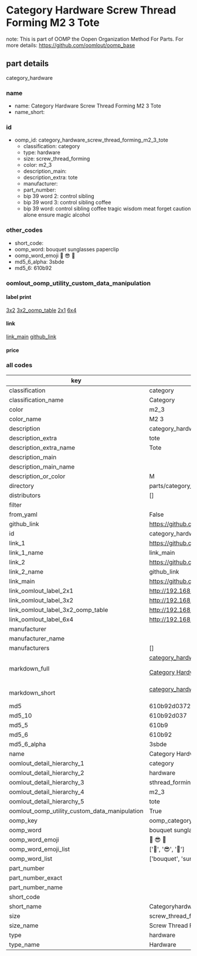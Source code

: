 # Category Hardware Screw Thread Forming M2 3 Tote  

note: This is part of OOMP the Oopen Organization Method For Parts. For more details: https://github.com/oomlout/oomp_base

##  part details



category_hardware

### name
* name: Category Hardware Screw Thread Forming M2 3 Tote
* name_short: 
### id
* oomp_id: category_hardware_screw_thread_forming_m2_3_tote
  * classification: category
  * type: hardware
  * size: screw_thread_forming
  * color: m2_3
  * description_main: 
  * description_extra: tote
  * manufacturer: 
  * part_number: 
  * bip 39 word 2: control sibling
  * bip 39 word 3: control sibling coffee
  * bip 39 word: control sibling coffee tragic wisdom meat forget caution alone ensure magic alcohol

### other_codes
* short_code: 
* oomp_word: bouquet sunglasses paperclip
* oomp_word_emoji :bouquet: :sunglasses: :paperclip:
* md5_6_alpha: 3sbde
* md5_6: 610b92






### oomlout_oomp_utility_custom_data_manipulation
#### label print
[3x2](http://192.168.1.245:1112/?label=oomp%203sbde)
[3x2_oomp_table](http://192.168.1.107:1112/?label=oomp%203sbde)
[2x1](http://192.168.1.242:1112/?label=oomp%203sbde)
[6x4](http://192.168.1.55:1112/?label=oomp%203sbde)    

#### link

[link_main](https://github.com/oomlout/oomlout_oomp_current_version_messy/tree/main/parts/category_hardware_screw_thread_forming_m2_3_tote) [github_link](https://github.com/oomlout/oomlout_oomp_part_src/tree/main/parts/category_hardware_screw_thread_forming_m2_3_tote)                             

#### price







### all codes 
| key | value |  
| --- | --- |  
| classification | category |  
| classification_name | Category |  
| color | m2_3 |  
| color_name | M2 3 |  
| description | category_hardware |  
| description_extra | tote |  
| description_extra_name | Tote |  
| description_main |  |  
| description_main_name |  |  
| description_or_color | M  |  
| directory | parts/category_hardware_screw_thread_forming_m2_3_tote |  
| distributors | [] |  
| filter |  |  
| from_yaml | False |  
| github_link | https://github.com/oomlout/oomlout_oomp_part_src/tree/main/parts/category_hardware_screw_thread_forming_m2_3_tote |  
| id | category_hardware_screw_thread_forming_m2_3_tote |  
| link_1 | https://github.com/oomlout/oomlout_oomp_current_version_messy/tree/main/parts/category_hardware_screw_thread_forming_m2_3_tote |  
| link_1_name | link_main |  
| link_2 | https://github.com/oomlout/oomlout_oomp_part_src/tree/main/parts/category_hardware_screw_thread_forming_m2_3_tote |  
| link_2_name | github_link |  
| link_main | https://github.com/oomlout/oomlout_oomp_current_version_messy/tree/main/parts/category_hardware_screw_thread_forming_m2_3_tote |  
| link_oomlout_label_2x1 | http://192.168.1.242:1112/?label=oomp%203sbde |  
| link_oomlout_label_3x2 | http://192.168.1.245:1112/?label=oomp%203sbde |  
| link_oomlout_label_3x2_oomp_table | http://192.168.1.107:1112/?label=oomp%203sbde |  
| link_oomlout_label_6x4 | http://192.168.1.55:1112/?label=oomp%203sbde |  
| manufacturer |  |  
| manufacturer_name |  |  
| manufacturers | [] |  
| markdown_full | [category_hardware_screw_thread_forming_m2_3_tote](https://github.com/oomlout/oomlout_oomp_current_version_messy/tree/main/parts/category_hardware_screw_thread_forming_m2_3_tote)<br>[](https://github.com/oomlout/oomlout_oomp_current_version_messy/tree/main/parts/category_hardware_screw_thread_forming_m2_3_tote)<br>[Category Hardware Screw Thread Forming M2 3 Tote](https://github.com/oomlout/oomlout_oomp_current_version_messy/tree/main/parts/category_hardware_screw_thread_forming_m2_3_tote)<br><br> |  
| markdown_short | [category_hardware_screw_thread_forming_m2_3_tote](https://github.com/oomlout/oomlout_oomp_current_version_messy/tree/main/parts/category_hardware_screw_thread_forming_m2_3_tote)<br><br> |  
| md5 | 610b92d03724ab6a287e2e6e5a71e97b |  
| md5_10 | 610b92d037 |  
| md5_5 | 610b9 |  
| md5_6 | 610b92 |  
| md5_6_alpha | 3sbde |  
| name | Category Hardware Screw Thread Forming M2 3 Tote |  
| oomlout_detail_hierarchy_1 | category |  
| oomlout_detail_hierarchy_2 | hardware |  
| oomlout_detail_hierarchy_3 | sthread_forming |  
| oomlout_detail_hierarchy_4 | m2_3 |  
| oomlout_detail_hierarchy_5 | tote |  
| oomlout_oomp_utility_custom_data_manipulation | True |  
| oomp_key | oomp_category_hardware_screw_thread_forming_m2_3_tote |  
| oomp_word | bouquet sunglasses paperclip |  
| oomp_word_emoji | :bouquet: :sunglasses: :paperclip: |  
| oomp_word_emoji_list | [':bouquet:', ':sunglasses:', ':paperclip:'] |  
| oomp_word_list | ['bouquet', 'sunglasses', 'paperclip'] |  
| part_number |  |  
| part_number_exact |  |  
| part_number_name |  |  
| short_code |  |  
| short_name | Categoryhardware |  
| size | screw_thread_forming |  
| size_name | Screw Thread Forming |  
| type | hardware |  
| type_name | Hardware |  
